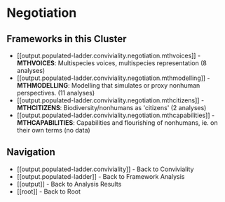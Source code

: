 # Negotiation

## Frameworks in this Cluster

- [[output.populated-ladder.conviviality.negotiation.mthvoices]] - **MTHVOICES**: Multispecies voices, multispecies representation (8 analyses)
- [[output.populated-ladder.conviviality.negotiation.mthmodelling]] - **MTHMODELLING**: Modelling that simulates or proxy nonhuman perspectives. (11 analyses)
- [[output.populated-ladder.conviviality.negotiation.mthcitizens]] - **MTHCITIZENS**: Biodiversity/nonhumans as 'citizens' (2 analyses)
- [[output.populated-ladder.conviviality.negotiation.mthcapabilities]] - **MTHCAPABILITIES**: Capabilities and flourishing of nonhumans, ie. on their own terms (no data)


## Navigation

- [[output.populated-ladder.conviviality]] - Back to Conviviality
- [[output.populated-ladder]] - Back to Framework Analysis
- [[output]] - Back to Analysis Results
- [[root]] - Back to Root
